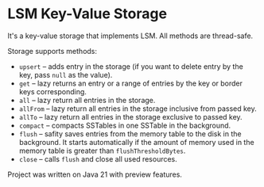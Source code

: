 # LSM Key-Value Storage
It's a key-value storage that implements LSM. All methods are thread-safe.

Storage supports methods:
- `upsert` &#8211; adds entry in the storage (if you want to delete entry by the key, pass `null` as the value).
- `get` &#8211; lazy returns an entry or a range of entries by the key or border keys corresponding.
- `all` &#8211; lazy return all entries in the storage.
- `allFrom` &#8211; lazy return all entries in the storage inclusive from passed key.
- `allTo` &#8211; lazy return all entries in the storage exclusive to passed key.
- `compact` &#8211; compacts SSTables in one SSTable in the background.
- `flush` &#8211; safity saves entries from the memory table to the disk in the background. It starts automatically if the amount of memory used in the memory table is greater than `flushThresholdBytes`.
- `close` &#8211; calls `flush` and close all used resources.

Project was written on Java 21 with preview features.
